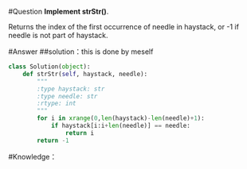 #Question
**Implement strStr()**.
Returns the index of the first occurrence of needle in haystack, or -1 if needle is not part of haystack.

#Answer
##solution：this is done by meself
```python
class Solution(object):
    def strStr(self, haystack, needle):
        """
        :type haystack: str
        :type needle: str
        :rtype: int
        """
        for i in xrange(0,len(haystack)-len(needle)+1):
            if haystack[i:i+len(needle)] == needle:
                return i
        return -1
```
#Knowledge：
